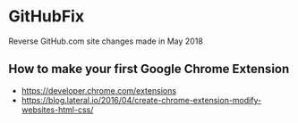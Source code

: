 # GitHubFix
Reverse GitHub.com site changes made in May 2018

## How to make your first Google Chrome Extension
- https://developer.chrome.com/extensions
- https://blog.lateral.io/2016/04/create-chrome-extension-modify-websites-html-css/
